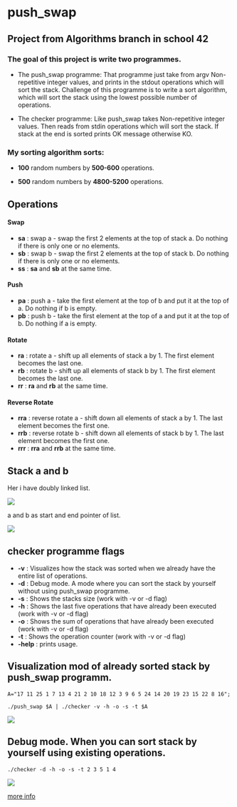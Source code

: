 # push_swap
## Project from Algorithms branch in school 42
### The goal of this project is write two programmes.

 * The push_swap programme:
That programme just take from argv Non-repetitive integer values,
and prints in the stdout operations which will sort the stack.
Challenge of this programme is to write a sort algorithm,
which will sort the stack using the lowest possible number of operations.

 * The checker programme:
Like push_swap takes Non-repetitive integer values.
Then reads from stdin operations which will sort the stack.
If stack at the end is sorted prints OK message otherwise KO.

 ### My sorting algorithm sorts:

 * **100** random numbers by **500-600** operations.

 * **500** random numbers by **4800-5200** operations.

## Operations
#### Swap
* **sa** : swap a - swap the first 2 elements at the top of stack a. Do nothing if there is only one or no elements.
* **sb** : swap b - swap the first 2 elements at the top of stack b. Do nothing if there is only one or no elements.
* **ss** : **sa** and **sb** at the same time.
#### Push
* **pa** : push a - take the first element at the top of b and put it at the top of a. Do nothing if b is empty.
* **pb** : push b - take the first element at the top of a and put it at the top of b. Do nothing if a is empty.
#### Rotate
* **ra** : rotate a - shift up all elements of stack a by 1. The first element becomes the last one.
* **rb** : rotate b - shift up all elements of stack b by 1. The first element becomes the last one.
* **rr** : **ra** and **rb** at the same time.
#### Reverse Rotate
* **rra** : reverse rotate a - shift down all elements of stack a by 1. The last element becomes the first one.
* **rrb** : reverse rotate b - shift down all elements of stack b by 1. The last element becomes the first one.
* **rrr** : **rra** and **rrb** at the same time.

## Stack a and b
Her i have doubly linked list.

![](https://thumbs.gfycat.com/FlashyNeglectedAnemone-size_restricted.gif)

a and b as start and end pointer of list.

![](https://thumbs.gfycat.com/ShamelessHugeIcterinewarbler-size_restricted.gif)

## checker programme flags
 * **-v**    : Visualizes how the stack was sorted when we already have the entire list of operations.
 * **-d**    : Debug mode. A mode where you can sort the stack by yourself without using push_swap programme.
 * **-s**    : Shows the stacks size (work with -v or -d flag)
 * **-h**    : Shows the last five operations that have already been executed (work with -v or -d flag)
 * **-o**    : Shows the sum of operations that have already been executed (work with -v or -d flag)
 * **-t**    : Shows the operation counter (work with -v or -d flag)
 * **-help** : prints usage.

## Visualization mod of already sorted stack by push_swap programm.
```
A="17 11 25 1 7 13 4 21 2 10 18 12 3 9 6 5 24 14 20 19 23 15 22 8 16";
```
```
./push_swap $A | ./checker -v -h -o -s -t $A
```
![](https://thumbs.gfycat.com/ClutteredRaggedAttwatersprairiechicken-size_restricted.gif)

## Debug mode. When you can sort stack by yourself using existing operations.
```
./checker -d -h -o -s -t 2 3 5 1 4
```
![](https://thumbs.gfycat.com/ColorfulWildAustraliankestrel-size_restricted.gif)

[more info](https://github.com/prippa/push_swap/blob/master/push_swap.en.pdf)
